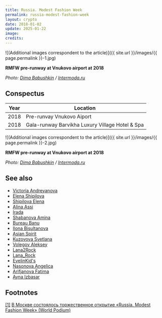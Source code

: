 ```yaml
---
title: Russia. Modest Fashion Week
permalink: russia-modest-fashion-week
layout: crypto
date: 2018-01-02
update: 2025-01-22
image:
credits:
---
```


![(Additional images correspondent to the article)]({{ site.url }}/images/{{ page.permalink }}-1.jpg)

**RMFW pre-runway at Vnukovo airport at 2018**

*Photo: [Dima Babushkin](babushkin-dima) / [Intermoda.ru](http://www.intermoda.ru/cit/pervyy-pokaz-russia-modest-fashion-week.html)*

## Сonspectus

|Year|Location|
|-|-|
|2018|Pre-runvay Vnukovo Aiport|
|2018|Gala-runway Barvikha Luxury Village Hotel & Spa|

![(Additional images correspondent to the article)]({{ site.url }}/images/{{ page.permalink }}-2.jpg)

**RMFW pre-runway at Vnukovo airport at 2018**

*Photo: [Dima Babushkin](babushkin-dima) / [Intermoda.ru](http://www.intermoda.ru/cit/pervyy-pokaz-russia-modest-fashion-week.html)*

## See also

+ [Victoria Andreyanova](andreyanova-victoria)
+ [Elena Shipilova](shipilova-elena)
+ [Shipilova Elena](elena-shipilova)
+ [Alina Assi](assi-alina)
+ [Irada](irada)
+ [Shabanova Amina](amina-shabanova)
+ [Bureau Banu](bureau-banu)
+ [Ilona Bisultanova](bisultanova-ilona)
+ [Asian Spirit](asian-spirit)
+ [Kuzovova Svetlana](svetlana-kuzovova)
+ [Volegov Aleksey](aleksey-volegov)
+ [Lana2Rock](lana2rock)
+ [Lana_Rock](lana-rock)
+ [EvelinKid's](evelinkid-s)
+ [Nasonova Angelica](angelica-nasonova)
+ [Arifjanova Fatima](fatima-arifjanova)
+ [Ayna Izbasar](izbasar-ayna)

## Footnotes

[[1]](#a1) <span id="f1"></span> [В Москве состоялось торжественное открытие «Russia. Modest Fashion Week» (World Podium)](https://worldpodium.ru/news/v-moskve-sostoyalos-torzhestvennoe-otkrytie-russia-modest-fashion-week)
